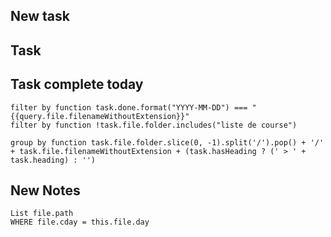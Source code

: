 ## New task


## Task 

## Task complete today
```tasks
filter by function task.done.format("YYYY-MM-DD") === "{{query.file.filenameWithoutExtension}}"
filter by function !task.file.folder.includes("liste de course")

group by function task.file.folder.slice(0, -1).split('/').pop() + '/' + task.file.filenameWithoutExtension + (task.hasHeading ? (' > ' + task.heading) : '')
```

## New Notes
```dataview
List file.path
WHERE file.cday = this.file.day
```







